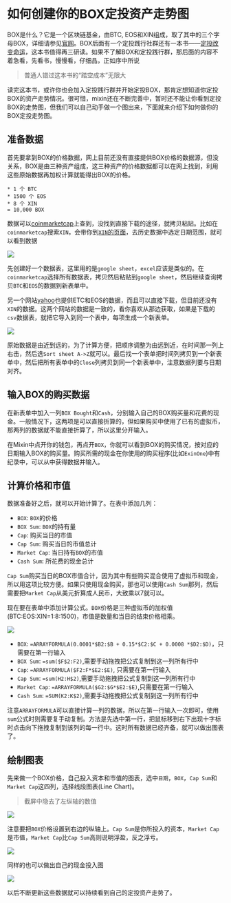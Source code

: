 # 如何创建你的BOX定投资产走势图


BOX是什么？它是一个区块链基金，由BTC, EOS和XIN组成，取了其中的三个字母BOX，详细请参见[官网](https://b.watch/)。BOX后面有一个定投践行社群还有一本书——[定投改变命运](https://github.com/xiaolai/regular-investing-in-box)，这本书值得再三研读。如果不了解BOX和定投践行群，那后面的内容不着急看，先看书，慢慢看，仔细品，正如序中所说
> 普通人错过这本书的“踏空成本”无限大

读完这本书，或许你也会加入定投践行群并开始定投BOX，那肯定想知道你定投BOX的资产走势情况。很可惜，mixin还在不断完善中，暂时还不能让你看到定投BOX的走势图，但我们可以自己动手做一个图出来，下面就来介绍下如何做你的BOX定投走势图。

## 准备数据

首先要拿到BOX的价格数据，网上目前还没有直接提供BOX价格的数据源，但没关系，BOX是由三种资产组成，这三种资产的价格数据都可以在网上找到，利用这些原始数据再加权计算就能得出BOX的价格。

```
* 1 个 BTC
* 1500 个 EOS
* 8 个 XIN
= 10,000 BOX
```

数据可以[coinmarketcap](https://coinmarketcap.com)上查到，没找到直接下载的途径，就拷贝粘贴。比如在`coinmarketcap`搜索`XIN`，会带你到[`XIN`的页面](https://coinmarketcap.com/currencies/mixin/)，去历史数据中选定日期范围，就可以看到数据

![](images/xin-price.png)

先创建好一个数据表，这里用的是`google sheet`，`excel`应该是类似的。在`coinmarketcap`选择所有数据表，拷贝然后粘贴到`google sheet`，然后继续查询拷贝`BTC`和`EOS`的数据到新表单中。

另一个网站[yahoo](https://finance.yahoo.com/)也提供ETC和EOS的数据，而且可以直接下载，但目前还没有`XIN`的数据。这两个网站的数据是一致的，看你喜欢从那边获取，如果是下载的`csv`数据表，就把它导入到同一个表中，每项生成一个新表单。

![](images/import.png)

原始数据是由近到远的，为了计算方便，把顺序调整为由远到近，在时间那一列上右击，然后选`Sort sheet A->Z`就可以。最后找一个表单把时间列拷贝到一个新表单中，然后把所有表单中的`Close`列拷贝到同一个新表单中，注意数据列要与日期对齐。

## 输入BOX的购买数据

在新表单中加入一列`BOX Bought`和`Cash`，分别输入自己的BOX购买量和花费的现金。一般情况下，这两项是可以直接折算的，但如果购买中使用了已有的虚拟币，那两列的数据就不能直接折算了，所以这里分开输入。

在Mixin中点开你的钱包，再点开`BOX`，你就可以看到BOX的购买情况，按对应的日期输入BOX的购买量。购买所需的现金在你使用的购买程序(比如`ExinOne`)中有纪录中，可以从中获得数据并输入。

## 计算价格和市值

数据准备好之后，就可以开始计算了。在表中添加几列：

* `BOX`: `BOX`的价格
* `BOX Sum`: `BOX`的持有量
* `Cap`: 购买当日的市值
* `Cap Sum`: 购买当日的市值总计
* `Market Cap`: 当日持有`BOX`的市值
* `Cash Sum`: 所花费的现金总计

`Cap Sum`购买当日的BOX市值合计，因为其中有些购买混合使用了虚拟币和现金，所以用这项比较方便。如果只使用现金购买，那也可以使用`Cash Sum`那列，然后需要把`Market Cap`从美元折算成人民币，大致乘以7就可以。

现在要在表单中添加计算公式。`BOX`价格是三种虚拟币的加权值(BTC:EOS:XIN=1:8:1500)，市值是数量和当日的结束价格相乘。

![](images/box-price.png)

* `BOX`: `=ARRAYFORMULA(0.0001*$B2:$B + 0.15*$C2:$C + 0.0008 *$D2:$D)`，只需要在第一行输入
* `BOX Sum`: `=sum($F$2:F2)`,需要手动拖拽把公式复制到这一列所有行中
* `Cap`: `=ARRAYFORMULA($F2:F*$E2:$E)`, 只需要在第一行输入
* `Cap Sum`: `=sum(H2:H$2)`,需要手动拖拽把公式复制到这一列所有行中
* `Market Cap`: `=ARRAYFORMULA($G2:$G*$E2:$E)`,只需要在第一行输入
* `Cash Sum`: `=SUM(K2:K$2)`,需要手动拖拽把公式复制到这一列所有行中

注意`ARRAYFORMULA`可以直接计算一列的数据，所以在第一行输入一次即可，使用`sum`公式时则需要复手动复制。方法是先选中第一行，把鼠标移到右下出现十字标时点击向下拖拽复制到该列的每一行中。这时所有数据已经齐备，就可以做出图表了。


## 绘制图表

先来做一个BOX价格，自己投入资本和市值的图表，选中`日期`，`BOX`，`Cap Sum`和`Market Cap`这四列，选择线段图表(Line Chart)。

> 截屏中隐去了左纵轴的数值

![](images/box_cap_chart1.png)

注意要把`BOX`价格设置到右边的纵轴上。`Cap Sum`是你所投入的资本，`Market Cap`是市值，`Market Cap`比`Cap Sum`高则说明浮盈，反之浮亏。

![](images/box_cap_chart.png)

同样的也可以做出自己的现金投入图

![](images/invested_cash.png)

以后不断更新这些数据就可以持续看到自己的定投资产走势了。




